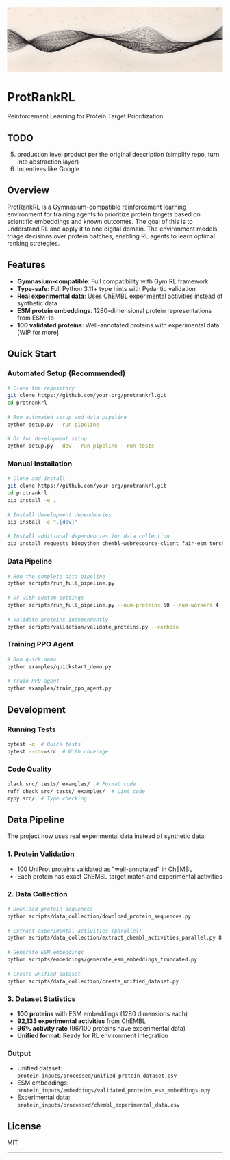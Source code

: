 ![Banner](assets/github_banner.png)

# ProtRankRL

Reinforcement Learning for Protein Target Prioritization

## TODO
5. production level product per the original description (simplify repo, turn into abstraction layer)
6. incentives like Google

## Overview

ProtRankRL is a Gymnasium-compatible reinforcement learning environment for training agents to prioritize protein targets based on scientific embeddings and known outcomes. The goal of this is to understand RL and apply it to one digital domain. The environment models triage decisions over protein batches, enabling RL agents to learn optimal ranking strategies.

## Features

- **Gymnasium-compatible**: Full compatibility with Gym RL framework
- **Type-safe**: Full Python 3.11+ type hints with Pydantic validation
- **Real experimental data**: Uses ChEMBL experimental activities instead of synthetic data
- **ESM protein embeddings**: 1280-dimensional protein representations from ESM-1b
- **100 validated proteins**: Well-annotated proteins with experimental data
[WIP for more]

## Quick Start

### Automated Setup (Recommended)

```bash
# Clone the repository
git clone https://github.com/your-org/protrankrl.git
cd protrankrl

# Run automated setup and data pipeline
python setup.py --run-pipeline

# Or for development setup
python setup.py --dev --run-pipeline --run-tests
```

### Manual Installation

```bash
# Clone and install
git clone https://github.com/your-org/protrankrl.git
cd protrankrl
pip install -e .

# Install development dependencies
pip install -e ".[dev]"

# Install additional dependencies for data collection
pip install requests biopython chembl-webresource-client fair-esm torch
```

### Data Pipeline

```bash
# Run the complete data pipeline
python scripts/run_full_pipeline.py

# Or with custom settings
python scripts/run_full_pipeline.py --num-proteins 50 --num-workers 4 --verbose

# Validate proteins independently
python scripts/validation/validate_proteins.py --verbose
```

### Training PPO Agent

```bash
# Run quick demo
python examples/quickstart_demo.py

# Train PPO agent
python examples/train_ppo_agent.py
```

## Development

### Running Tests

```bash
pytest -q  # Quick tests
pytest --cov=src  # With coverage
```

### Code Quality

```bash
black src/ tests/ examples/  # Format code
ruff check src/ tests/ examples/  # Lint code
mypy src/  # Type checking
```

## Data Pipeline

The project now uses real experimental data instead of synthetic data:

### 1. Protein Validation
- 100 UniProt proteins validated as "well-annotated" in ChEMBL
- Each protein has exact ChEMBL target match and experimental activities

### 2. Data Collection
```bash
# Download protein sequences
python scripts/data_collection/download_protein_sequences.py

# Extract experimental activities (parallel)
python scripts/data_collection/extract_chembl_activities_parallel.py 8

# Generate ESM embeddings
python scripts/embeddings/generate_esm_embeddings_truncated.py

# Create unified dataset
python scripts/data_collection/create_unified_dataset.py
```

### 3. Dataset Statistics
- **100 proteins** with ESM embeddings (1280 dimensions each)
- **92,133 experimental activities** from ChEMBL
- **96% activity rate** (96/100 proteins have experimental data)
- **Unified format**: Ready for RL environment integration

### Output
- Unified dataset: `protein_inputs/processed/unified_protein_dataset.csv`
- ESM embeddings: `protein_inputs/embeddings/validated_proteins_esm_embeddings.npy`
- Experimental data: `protein_inputs/processed/chembl_experimental_data.csv`

## License

MIT

---
